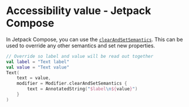 # Accessibility value - Jetpack Compose

In Jetpack Compose, you can use the [`clearAndSetSemantics`](https://developer.android.com/reference/kotlin/androidx/compose/ui/semantics/package-summary#(androidx.compose.ui.semantics.SemanticsPropertyReceiver).contentDescription()).
This can be used to override any other semantics and set new properties.

```kotlin
// Override so label and value will be read out together
val label = "Text label"
val value = "Text value"
Text(
    text = value,
    modifier = Modifier.clearAndSetSemantics {
        text = AnnotatedString("$label\n${value}")
    }
)
```
